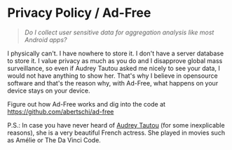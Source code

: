 # Privacy Policy / Ad-Free
> _Do I collect user sensitive data for aggregation analysis like most Android apps?_

I physically can't. I have nowhere to store it. I don't have a server database to store it. I value privacy as much as you do and I disapprove global mass surveillance, so even if Audrey Tautou asked me nicely to see your data, I would not have anything to show her. That's why I believe in opensource software and that's the reason why, with Ad-Free, what happens on your device stays on your device.

Figure out how Ad-Free works and dig into the code at https://github.com/abertschi/ad-free

P.S.: In case you have never heard of [Audrey Tautou](https://www.google.ch/search?&site=imghp&tbm=isch&q=audrey+tautou) (for some inexplicable reasons), she is a very beautiful French actress. She played in movies such as Amélie or The Da Vinci Code.
